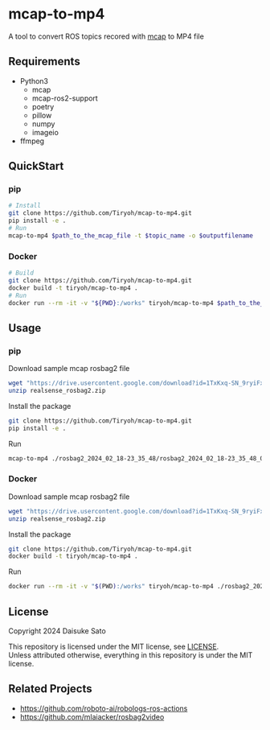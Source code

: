 # mcap-to-mp4

A tool to convert ROS topics recored with [mcap](https://mcap.dev/) to MP4 file

## Requirements

* Python3
    * mcap
    * mcap-ros2-support
    * poetry
    * pillow
    * numpy
    * imageio
* ffmpeg

## QuickStart

### pip

```sh
# Install
git clone https://github.com/Tiryoh/mcap-to-mp4.git
pip install -e .
# Run
mcap-to-mp4 $path_to_the_mcap_file -t $topic_name -o $outputfilename
```


### Docker

```sh
# Build
git clone https://github.com/Tiryoh/mcap-to-mp4.git
docker build -t tiryoh/mcap-to-mp4 .
# Run
docker run --rm -it -v "${PWD}:/works" tiryoh/mcap-to-mp4 $path_to_the_mcap_file -t $topic_name -o $outputfilename
```
## Usage

### pip

Download sample mcap rosbag2 file

```sh
wget "https://drive.usercontent.google.com/download?id=1TxKxq-SN_9ryiFxH6kQG07Gy90_bpnWW&confirm=xxx" -O "realsense_rosbag2.zip"
unzip realsense_rosbag2.zip
```

Install the package

```sh
git clone https://github.com/Tiryoh/mcap-to-mp4.git
pip install -e .
```

Run

```sh
mcap-to-mp4 ./rosbag2_2024_02_18-23_35_48/rosbag2_2024_02_18-23_35_48_0.mcap -t /camera/color/image_raw -o output.mp4
```

### Docker

Download sample mcap rosbag2 file

```sh
wget "https://drive.usercontent.google.com/download?id=1TxKxq-SN_9ryiFxH6kQG07Gy90_bpnWW&confirm=xxx" -O "realsense_rosbag2.zip"
unzip realsense_rosbag2.zip
```

Install the package

```sh
git clone https://github.com/Tiryoh/mcap-to-mp4.git
docker build -t tiryoh/mcap-to-mp4 .
```

Run

```sh
docker run --rm -it -v "$(PWD):/works" tiryoh/mcap-to-mp4 ./rosbag2_2024_02_18-23_35_48/rosbag2_2024_02_18-23_35_48_0.mcap -t /camera/color/image_raw -o output.mp4
```


## License

Copyright 2024 Daisuke Sato

This repository is licensed under the MIT license, see [LICENSE](./LICENSE).  
Unless attributed otherwise, everything in this repository is under the MIT license.

## Related Projects

* https://github.com/roboto-ai/robologs-ros-actions
* https://github.com/mlaiacker/rosbag2video
